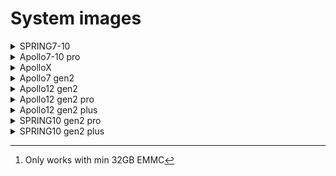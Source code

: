 # System images

<details>
<summary>SPRING7-10</summary>
                     
[Buildroot](https://drive.omsi-group.com/index.php/s/iRRJ7wmPrwcffmQ)\
[Android](https://drive.omsi-group.com/index.php/s/t37DSepTfAkAasb)

</details>
  
<details>
<summary>Apollo7-10 pro</summary>
  
[Buildroot](https://drive.omsi-group.com/index.php/s/fjZgGNWRCeBXpQj)\
[Android](https://drive.omsi-group.com/index.php/s/CzAmyatAHzLX4RS)

</details>

<details>
<summary>ApolloX</summary>
  
[Android](https://drive.omsi-group.com/index.php/s/nPzz9s6SpL9fbYC)

</details>
  
<details>
<summary>Apollo7 gen2</summary>
  
[Buildroot](https://drive.omsi-group.com/index.php/s/wSgMDgc4iskZQCn)\
[Android](https://drive.omsi-group.com/index.php/s/iBNoTaNxz5aq2my)\
[Debian](https://drive.omsi-group.com/index.php/s/5MayfRmARJRMmNc)

</details>
  
<details>
<summary>Apollo12 gen2</summary>
  
[Buildroot](https://drive.omsi-group.com/index.php/s/JD3M9zYbTKnjnE5)\
[Android](https://drive.omsi-group.com/index.php/s/fKNxGXi8Zd5zxZW)\
[Debian](https://drive.omsi-group.com/index.php/s/MinemLsrSP58FWr)

</details>
  
<details>
<summary>Apollo12 gen2 pro</summary>
  
[Android](https://drive.omsi-group.com/index.php/s/2P3MYoJeSTj3GPe)\
[Debian](https://drive.omsi-group.com/index.php/s/4G5jywqfD7ciD7J)\
[Debian A+B](https://drive.omsi-group.com/index.php/s/WLRo9HZ77E7BmYk)[^1]

[^1]: Only works with min 32GB EMMC

</details>

  
<details>
<summary>Apollo12 gen2 plus</summary>
  
Android:        [Android](https://drive.omsi-group.com/index.php/s/9ZNBwWdQFBosTN6)\
Debian:         [Debian](https://drive.omsi-group.com/index.php/s/LWcnj3FrdqA9KXs)

</details>
  
<details>
<summary>SPRING10 gen2 pro</summary>
  
[Buildroot](https://drive.omsi-group.com/index.php/s/ZBL2cq63GdsQKmo)\
[Android](https://drive.omsi-group.com/index.php/s/cneBEr7d5DtMnqc)\
[Debian](https://drive.omsi-group.com/index.php/s/t6epNPHs6iDKGZj)

</details>
  
<details>
<summary>SPRING10 gen2 plus</summary>
  
[Buildroot](https://drive.omsi-group.com/index.php/s/NXnEfamJJqCmAZm)\
[Android](https://drive.omsi-group.com/index.php/s/sbCNWw5szGG7Gz5)\
[Debian](https://drive.omsi-group.com/index.php/s/L2AeRkXyZHebYyE)

</details>
  




